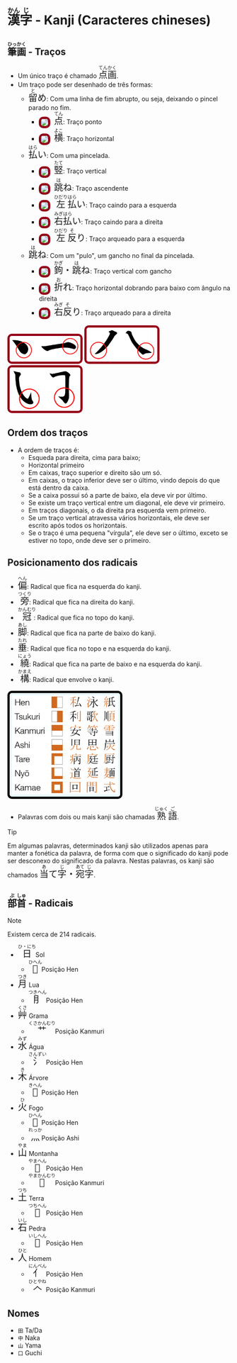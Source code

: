 # <ruby>漢<rt>かん</rt>字<rt>じ</rt></ruby> - Kanji (Caracteres chineses)

## <ruby>筆<rt>ひっ</rt>画<rt>かく</rt></ruby> - Traços

-   Um único traço é chamado <font size="5"><code><ruby>点<rt>てん</rt>画<rt>かく</rt></ruby></code></font>.
-   Um traço pode ser desenhado de três formas:
    -   <font size="5"><code><ruby>留<rt>と</rt></ruby>め</code></font>: Com uma linha de fim abrupto, ou seja, deixando o pincel parado no fim.
        -   <image src="../assets/images/ten.png" style="width:1.75rem; vertical-align: middle; margin-right: 0.5rem;background-color: #E8F9FD; border-radius: 10px; border: 5px #960018 solid;"></image><font size="5"><code><ruby>点<rt>てん</rt></ruby></code></font>: Traço ponto
        -   <image src="../assets/images/yoko.png" style="width:1.75rem; vertical-align: middle; margin-right: 0.5rem;background-color: #E8F9FD; border-radius: 10px; border: 5px #960018 solid;"></image><font size="5"><code><ruby>横<rt>よこ</rt></ruby></code></font>: Traço horizontal
    -   <font size="5"><code><ruby>払<rt>はら</rt></ruby>い</code></font>: Com uma pincelada.
        -   <image src="../assets/images/tate.png" style="width:1.75rem; vertical-align: middle; margin-right: 0.5rem;background-color: #E8F9FD; border-radius: 10px; border: 5px #960018 solid;"></image><font size="5"><code><ruby>竪<rt>たて</rt></ruby></code></font>: Traço vertical
        -   <image src="../assets/images/hane-stroke.png" style="width:1.75rem; vertical-align: middle; margin-right: 0.5rem;background-color: #E8F9FD; border-radius: 10px; border: 5px #960018 solid;"></image><font size="5"><code><ruby>跳<rt>は</rt></ruby>ね</code></font>: Traço ascendente
        -   <image src="../assets/images/hidari-harai.png" style="width:1.75rem; vertical-align: middle; margin-right: 0.5rem;background-color: #E8F9FD; border-radius: 10px; border: 5px #960018 solid;"></image><font size="5"><code><ruby>左<rt>ひだり</rt>払<rt>はら</rt>い</ruby></code></font>: Traço caindo para a esquerda
        -   <image src="../assets/images/migi-harai.png" style="width:1.75rem; vertical-align: middle; margin-right: 0.5rem;background-color: #E8F9FD; border-radius: 10px; border: 5px #960018 solid;"></image><font size="5"><code><ruby>右<rt>みぎ</rt>払<rt>はら</rt>い</ruby></code></font>: Traço caindo para a direita
        -   <image src="../assets/images/hidari-sori.png" style="width:1.75rem; vertical-align: middle; margin-right: 0.5rem;background-color: #E8F9FD; border-radius: 10px; border: 5px #960018 solid;"></image><font size="5"><code><ruby>左<rt>ひだり</rt>反<rt>そ</rt></ruby>り</code></font>: Traço arqueado para a esquerda
    -   <font size="5"><code><ruby>跳<rt>は</rt></ruby>ね</code></font>: Com um "pulo", um gancho no final da pincelada.
        -   <image src="../assets/images/kagi.png" style="width:1.75rem; vertical-align: middle; margin-right: 0.5rem;background-color: #E8F9FD; border-radius: 10px; border: 5px #960018 solid;"></image><font size="5"><code><ruby>鉤<rt>かぎ</rt></ruby>・<ruby>跳<rt>は</rt></ruby>ね</code></font>: Traço vertical com gancho
        -   <image src="../assets/images/ore.png" style="width:1.75rem; vertical-align: middle; margin-right: 0.5rem;background-color: #E8F9FD; border-radius: 10px; border: 5px #960018 solid;"></image><font size="5"><code><ruby>折<rt>お</rt></ruby>れ</code></font>: Traço horizontal dobrando para baixo com ângulo na direita
        -   <image src="../assets/images/migi-sori.png" style="width:1.75rem; vertical-align: middle; margin-right: 0.5rem;background-color: #E8F9FD; border-radius: 10px; border: 5px #960018 solid;"></image><font size="5"><code><ruby>右<rt>みぎ</rt>反<rt>そ</rt></ruby>り</code></font>: Traço arqueado para a direita

<p>
<img src="../assets/images/tome.png" alt="留め" style="width:10rem; background-color: #E8F9FD; border-radius: 10px; border: 5px #960018 solid;
"/>
<img src="../assets/images/harai.png" alt="払い" style="width:10rem; background-color: #E8F9FD; border-radius: 10px; border: 5px #960018 solid;
"/>
<img src="../assets/images/hane.png" alt="跳ね" style="width:10rem; background-color: #E8F9FD; border-radius: 10px; border: 5px #960018 solid;
"/>
</p>

## Ordem dos traços

-   A ordem de traços é:
    -   Esqueda para direita, cima para baixo;
    -   Horizontal primeiro
    -   Em caixas, traço superior e direito são um só.
    -   Em caixas, o traço inferior deve ser o último, vindo depois do que está dentro da caixa.
    -   Se a caixa possui só a parte de baixo, ela deve vir por último.
    -   Se existe um traço vertical entre um diagonal, ele deve vir primeiro.
    -   Em traços diagonais, o da direita pra esquerda vem primeiro.
    -   Se um traço vertical atravessa vários horizontais, ele deve ser escrito após todos os horizontais.
    -   Se o traço é uma pequena "vírgula", ele deve ser o último, exceto se estiver no topo, onde deve ser o primeiro.

## Posicionamento dos radicais

-   <font size="5"><code><ruby>偏<rt>へん</rt></ruby></code></font>: Radical que fica na esquerda do kanji.
-   <font size="5"><code><ruby>旁<rt>つくり</rt></ruby></code></font>: Radical que fica na direita do kanji.
-   <font size="5"><code><ruby>冠<rt>かんむり</rt></ruby></code></font>: Radical que fica no topo do kanji.
-   <font size="5"><code><ruby>脚<rt>あし</rt></ruby></code></font>: Radical que fica na parte de baixo do kanji.
-   <font size="5"><code><ruby>垂<rt>たれ</rt></ruby></code></font>: Radical que fica no topo e na esquerda do kanji.
-   <font size="5"><code><ruby>繞<rt>にょう</rt></ruby></code></font>: Radical que fica na parte de baixo e na esquerda do kanji.
-   <font size="5"><code><ruby>構<rt>かまえ</rt></ruby></code></font>: Radical que envolve o kanji.

<img src="../assets/images/bushu.png" alt="Classificação gramatical" style="width:15rem; background-color: #E8F9FD; border-radius: 10px; padding: 5px;border: 5px black solid;
"/>

-   Palavras com dois ou mais kanji são chamadas <font size="5"><code><ruby>熟<rt>じゅく</rt>語<rt>ご</rt></ruby></code></font>.

> [!TIP]
> Em algumas palavras, determinados kanji são utilizados apenas para manter a fonética da palavra, de forma com que o significado do kanji pode ser desconexo do significado da palavra. Nestas palavras, os kanji são chamados <font size="5"><code><ruby>当<rt>あ</rt></ruby>て<ruby>字<rt>じ</rt></ruby>・<ruby>宛<rt>あて</rt>字<rt>じ</rt></ruby></code></font>.

## <ruby>部<rt>ぶ</rt>首<rt>しゅ</rt></ruby> - Radicais

> [!NOTE]
> Existem cerca de 214 radicais.

-   <font size="5"><code><ruby>⽇<rt>ひ・にち</rt></ruby></code></font> Sol
    -   <font size="5"><code><ruby><rt>ひへん</rt></ruby></code></font> Posição Hen
-   <font size="5"><code><ruby>月<rt>つき</rt></ruby></code></font> Lua
    -   <font size="5"><code><ruby>⺝<rt>つきへん</rt></ruby></code></font> Posição Hen
-   <font size="5"><code><ruby>⾋<rt>くさ</rt></ruby></code></font> Grama
    -   <font size="5"><code><ruby>⺾<rt>くさかんむり</rt></ruby></code></font> Posição Kanmuri
-   <font size="5"><code><ruby>⽔<rt>みず</rt></ruby></code></font> Água
    -   <font size="5"><code><ruby>⺡<rt>さんずい</rt></ruby></code></font> Posição Hen
-   <font size="5"><code><ruby>木<rt>き</rt></ruby></code></font> Árvore
    -   <font size="5"><code><ruby><rt>きへん</rt></ruby></code></font> Posição Hen
-   <font size="5"><code><ruby>⽕<rt>ひ</rt></ruby></code></font> Fogo
    -   <font size="5"><code><ruby><rt>ひへん</rt></ruby></code></font> Posição Hen
    -   <font size="5"><code><ruby>灬<rt>れっか</rt></ruby></code></font> Posição Ashi
-   <font size="5"><code><ruby>山<rt>やま</rt></ruby></code></font> Montanha
    -   <font size="5"><code><ruby><rt>やまへん</rt></ruby></code></font> Posição Hen
    -   <font size="5"><code><ruby><rt>やまかんむり</rt></ruby></code></font> Posição Kanmuri
-   <font size="5"><code><ruby>土<rt>つち</rt></ruby></code></font> Terra
    -   <font size="5"><code><ruby><rt>つちへん</rt></ruby></code></font> Posição Hen
-   <font size="5"><code><ruby>石<rt>いし</rt></ruby></code></font> Pedra
    -   <font size="5"><code><ruby><rt>いしへん</rt></ruby></code></font> Posição Hen
-   <font size="5"><code><ruby>人<rt>ひと</rt></ruby></code></font> Homem
    -   <font size="5"><code><ruby>亻<rt>にんべん</rt></ruby></code></font> Posição Hen
    -   <font size="5"><code><ruby>𠆢<rt>ひとやね</rt></ruby></code></font> Posição Kanmuri

## Nomes

-   `田` Ta/Da
-   `中` Naka
-   `山` Yama
-   `口` Guchi
